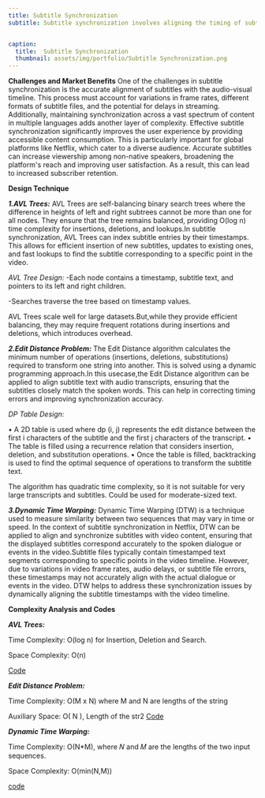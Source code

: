 ```yaml
---
title: Subtitle Synchronization
subtitle: Subtitle synchronization involves aligning the timing of subtitle text with the corresponding audio and visual cues in the content. This ensures that subtitles appear at the right moment, matching the dialogue and visual context. Accurate subtitle synchronization is important for providing an immersive viewing experience, especially for non-native speakers, the hearing impaired and users watching content in noisy environments.


caption:
  title:  Subtitle Synchronization
  thumbnail: assets/img/portfolio/Subtitle Synchronization.png
---
```

**Challenges and Market Benefits**
One of the  challenges in subtitle synchronization is the accurate alignment of subtitles with the audio-visual timeline. This process must account for variations in frame rates, different formats of subtitle files, and the potential for delays in streaming. Additionally, maintaining synchronization across a vast spectrum of content in multiple languages adds another layer of complexity.
Effective subtitle synchronization significantly improves the user experience by providing accessible content consumption. This is particularly important for global platforms like Netflix, which cater to a diverse audience. Accurate subtitles can increase viewership among non-native speakers, broadening the platform's reach and improving user satisfaction. As a result, this can lead to increased subscriber retention. 


**Design Technique**

**_1.AVL Trees:_**
AVL Trees are self-balancing binary search trees where the difference in heights of left and right subtrees cannot be more than one for all nodes. They ensure that the tree remains balanced, providing O(log n) time complexity for insertions, deletions, and lookups.In subtitle synchronization, AVL Trees can index subtitle entries by their timestamps. This allows for efficient insertion of new subtitles, updates to existing ones, and fast lookups to find the subtitle corresponding to a specific point in the video.

_AVL Tree Design:_
-Each node contains a timestamp, subtitle text, and pointers to its left and right children.

-Searches traverse the tree based on timestamp values.

AVL Trees scale well for large datasets.But,while they provide efficient balancing, they may require frequent rotations during insertions and deletions, which  introduces overhead.

**_2.Edit Distance Problem:_**
The Edit Distance algorithm calculates the minimum number of operations (insertions, deletions, substitutions) required to transform one string into another. This is solved using a dynamic programming approach.In this usecase,the Edit Distance algorithm can be applied to align subtitle text with audio transcripts, ensuring that the subtitles closely match the spoken words. This can help in correcting timing errors and improving synchronization accuracy.

_DP Table Design:_

• A 2D table is used where dp (i, j) represents the edit distance between the first i characters of the subtitle and the first j characters of the transcript.
•	The table is filled using a recurrence relation that considers insertion, deletion, and substitution operations.
•	Once the table is filled, backtracking is used to find the optimal sequence of operations to transform the subtitle text.

The algorithm has quadratic time complexity, so it is not suitable for very large transcripts and subtitles. Could be used for moderate-sized text.

**_3.Dynamic Time Warping:_**
Dynamic Time Warping (DTW) is a technique used to measure similarity between two sequences that may vary in time or speed. In the context of subtitle synchronization in Netflix, DTW can be applied to align and synchronize subtitles with video content, ensuring that the displayed subtitles correspond accurately to the spoken dialogue or events in the video.Subtitle files typically contain timestamped text segments corresponding to specific points in the video timeline. However, due to variations in video frame rates, audio delays, or subtitle file errors, these timestamps may not accurately align with the actual dialogue or events in the video. DTW helps to address these synchronization issues by dynamically aligning the subtitle timestamps with the video timeline.


**Complexity Analysis and Codes**

**_AVL Trees:_**

Time Complexity: O(log n) for Insertion, Deletion and Search.  

Space Complexity: O(n)

[Code](https://github.com/PAI-SHREYA/DSA/blob/main/Trees/AVL.cpp)

**_Edit Distance Problem:_**

Time Complexity: O(M x N) where M and N are lengths of the string 

Auxiliary Space: O( N ), Length of the str2
[Code](https://github.com/PAI-SHREYA/DSA/blob/main/Dynamic%20Programming/EditDistance.cpp)

**_Dynamic Time Warping:_**

Time Complexity: O(N*M), where 𝑁 and 𝑀 are the lengths of the two input sequences.

Space Complexity: O(min(N,M))

[code](https://github.com/PAI-SHREYA/DSA/blob/main/Software%20Principles/dtw-pseudocode)




